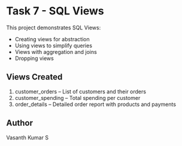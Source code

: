 # Task 7 - SQL Views

This project demonstrates SQL Views:
- Creating views for abstraction
- Using views to simplify queries
- Views with aggregation and joins
- Dropping views

## Views Created
1. customer_orders – List of customers and their orders
2. customer_spending – Total spending per customer
3. order_details – Detailed order report with products and payments

## Author
Vasanth Kumar S
